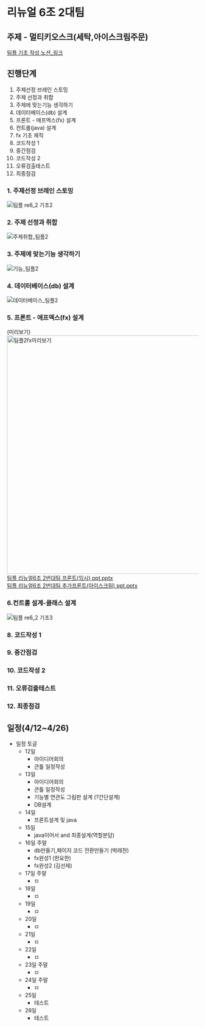 # 리뉴얼 6조 2대팀

## 주제 - 멀티키오스크(세탁,아이스크림주문)

[팀플 기초 작성 노션_링크](https://www.notion.so/65eba034e61c4cfabff76e16270f2340)

## 진행단계
1. 주제선정 브레인 스토밍
2. 주제 선정과 취합
3. 주제에 맞는기능 생각하기
4. 데이터베이스(db) 설계
5. 프론트 - 에프엑스(fx) 설계
6. 컨트롤(java) 설계
7. fx 기초 제작
8. 코드작성 1
9. 중간점검
10. 코드작성 2
11. 오류검출테스트
12. 최종점검









### 1. 주제선정 브레인 스토밍
![팀플 re6_2 기초2](https://user-images.githubusercontent.com/100547978/163544146-cf73d27e-3582-48d8-ad2c-a472da80c302.jpg)


### 2. 주제 선정과 취합
![주제취합_팀플2](https://user-images.githubusercontent.com/100547978/163682811-3e111f54-ae4b-48e9-ad9f-215bb027a973.jpg)


### 3. 주제에 맞는기능 생각하기
![기능_팀플2](https://user-images.githubusercontent.com/100547978/163683284-0c415f47-6900-44c8-9a94-23c2d8317455.jpg)


### 4. 데이터베이스(db) 설계
![데이터베이스_팀플2](https://user-images.githubusercontent.com/100547978/163682299-dde5920d-b7f7-4e51-ba93-2e5797574cda.jpg)


### 5. 프론트 - 에프엑스(fx) 설계  
(미리보기)  
<img width="626" alt="팀플2fx미리보기" src="https://user-images.githubusercontent.com/100547978/163683357-89742614-3968-4825-885f-fb3858c4d443.png">  
[팀플 리뉴얼6조 2번대팀 프론트(임시) ppt.pptx](https://github.com/ParkRaechan/renual6_2/files/8500218/6.2.ppt.pptx)  
[팀플 리뉴얼6조 2번대팀 추가프론트(아이스크림) ppt.pptx](https://github.com/ParkRaechan/renual6_2/files/8500224/6.2.ppt.pptx)  


### 6.컨트롤 설계-클래스 설계
![팀플 re6_2 기초3](https://user-images.githubusercontent.com/100547978/163554358-8019bdb4-8ba5-4a4d-97d8-7867b323ac97.jpg)




### 8. 코드작성 1
### 9. 중간점검
### 10. 코드작성 2
### 11. 오류검출테스트
### 12. 최종점검







## 일정(4/12~4/26)

- 일정 토글
    - 12일
        - 아이디어회의
        - 큰틀 일정작성
    - 13일
        - 아이디어회의
        - 큰틀 일정작성
        - 기능별 연관도 그림판 설계 (?간단설계)
        - DB설계
    - 14일
        - 프론트설계 및 java
    - 15일
        - java이어서 and 최종설계(역할분담)
    - 16일 주말
        - db만들기,페이지 코드 전환만들기 (박래찬)
        - fx완성1 (한요한)
        - fx완성2 (김선제)
    - 17일 주말
        - ㅁ
    - 18일
        - ㅁ
    - 19일
        - ㅁ
    - 20일
        - ㅁ
    - 21일
        - ㅁ
    - 22일
        - ㅁ
    - 23일 주말
        - ㅁ
    - 24일 주말
        - ㅁ
    - 25일
        - 테스트
    - 26일
        - 테스트
        
